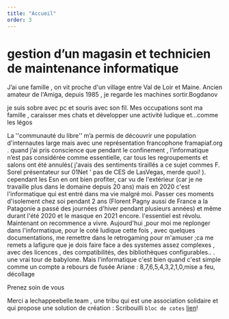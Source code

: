 ```yaml
---
title: "Accueil"
order: 3
---
```

gestion d’un magasin et technicien de maintenance informatique
=========
J’ai une famille , on vit proche d'un village entre  Val de Loir et Maine.
Ancien amateur de l'Amiga, depuis 1985 , je regarde les machines sortir.Bogdanov 

je suis sobre avec pc et souris avec son fil. Mes occupations sont ma famille , caraisser mes chats et développer une activité ludique et...comme les légos

La ''communauté du libre'' m’a permis de découvrir une population d'internautes large mais avec une représentation francophone framapiaf.org . quand j’ai pris conscience que pendant le confinement , l’informatique n’est pas considérée comme essentielle, car tous les regroupements et salons ont été annulés( j'avais des sentiments tiraillés a ce sujet commes F. Sorel présentateur sur 01Net ' pas de CES de LasVegas, merde quoi!  ). cependant les Esn en ont bien profiter, car vu de l'extérieur (car je ne travaille plus dans le domaine depuis 20 ans) mais en 2020 c'est l'informatique qui est entré dans ma vie malgré moi. 
Passer ces moments d'isolement chez  soi pendant 2 ans (Florent Pagny aussi de France a la Patagonie a passé des journées d'hiver pendant plusieurs années) et même durant l'été 2020 et le masque en 2021 encore. l'essentiel est révolu. Maintenant on recommence a vivre.
Aujourd'hui ,pour moi me replonger dans l'informatique, pour le coté ludique cette fois , avec quelques documentations, me remettre dans le retrogaming pour m'amuser ;ca me remets a lafigure que je dois faire face a des systemes assez complexes , avec des licences , des compatibilités, des bibliothèques configurables.. . une vrai tour de babylone. Mais l'informatique c'est bien quand c'est simple comme un compte a rebours de fusée Ariane : 8,7,6,5,4,3,2,1,0,mise a feu, décollage

Prenez soin de vous  

Merci a lechappeebelle.team , une tribu qui est une association solidaire et qui propose une solution de création : Scribouilli 
```bloc de cotes``` 
[lien](https://github.com/verite72/mon-site-avec-scribouilli/blob/main/en%20construction.jpg)!
